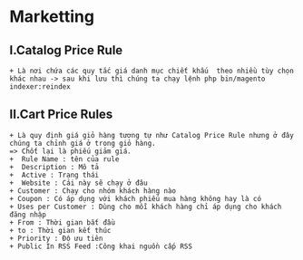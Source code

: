 # Marketting
## I.Catalog Price Rule
    + Là nơi chứa các quy tắc giá danh mục chiết khấu  theo nhiều tùy chọn khác nhau -> sau khi lưu thì chúng ta chạy lệnh php bin/magento indexer:reindex
## II.Cart Price Rules
    + Là quy định giá giỏ hàng tương tự như Catalog Price Rule nhưng ở đây chúng ta chỉnh giá ở trong giỏ hàng.
    => Chốt lại là phiếu giảm giá.
    +  Rule Name : tên của rule
    +  Description : Mô tả
    +  Active : Trạng thái
    +  Website : Cái này sẽ chạy ở đâu
    + Customer : Chạy cho nhóm khách hàng nào
    + Coupon : Có áp dụng với khách phiếu mua hàng không hay là có
    + Uses per Customer : Dùng cho mỗi khách hàng chỉ áp dụng cho khách đăng nhập
    + From : Thời gian bắt đầu
    + to : Thời gian kết thúc
    + Priority : Độ ưu tiên 
    + Public In RSS Feed :Công khai nguồn cấp RSS
    